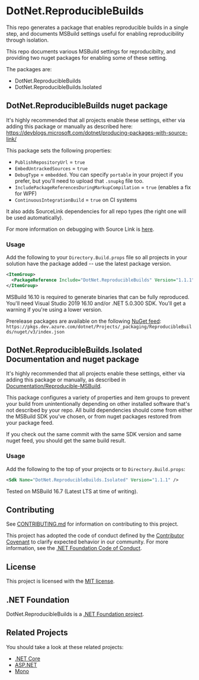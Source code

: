 ﻿# DotNet.ReproducibleBuilds

This repo generates a package that enables reproducible builds in a single step, and documents MSBuild settings useful for enabling reproducibility through isolation.

This repo documents various MSBuild settings for reproducibilty, and providing two nuget packages for enabling some of these setting.

The packages are:

- DotNet.ReproducibleBuilds
- DotNet.ReproducibleBuilds.Isolated


## DotNet.ReproducibleBuilds nuget package

It's highly recommended that all projects enable these settings, either via
adding this package or manually as described here: https://devblogs.microsoft.com/dotnet/producing-packages-with-source-link/

This package sets the following properties:
- `PublishRepositoryUrl` = `true`
- `EmbedUntrackedSources` = `true`
- `DebugType` = `embedded`. You can specify `portable` in your project if you prefer, but you'll need to upload that `.snupkg` file too.
- `IncludePackageReferencesDuringMarkupCompilation` = `true` (enables a fix for WPF)
- `ContinuousIntegrationBuild` = `true` on CI systems

It also adds SourceLink dependencies for all repo types (the right one will be used automatically).

For more information on debugging with Source Link is [here](https://devblogs.microsoft.com/dotnet/improving-debug-time-productivity-with-source-link/).

### Usage

Add the following to your `Directory.Build.props` file so all projects in your solution have the package added -- use the latest package version.

```xml
<ItemGroup>
  <PackageReference Include="DotNet.ReproducibleBuilds" Version="1.1.1" PrivateAssets="All"/>
</ItemGroup>
```

MSBuild 16.10 is required to generate binaries that can be fully reproduced. You'll need Visual Studio 2019 16.10 and/or .NET 5.0.300 SDK. You'll get a warning 
if you're using a lower version.

Prerelease packages are available on the following [NuGet feed](https://dev.azure.com/dotnet/Projects/_packaging?_a=feed&feed=ReproducibleBuilds):
`https://pkgs.dev.azure.com/dotnet/Projects/_packaging/ReproducibleBuilds/nuget/v3/index.json`

## DotNet.ReproducibleBuilds.Isolated Documentation and nuget package

It's highly recommended that all projects enable these settings, either via 
adding this package or manually, as described in [Documentation/Reproducible-MSBuild](Documentation/Reproducible-MSBuild/README.md).

This package configures a variety of properties and item groups to prevent your build from unintentionally 
depending on other installed software that's not described by your repo. All build dependencies should come
from either the MSBuild SDK you've chosen, or from nuget packages restored from your package feed. 

If you check out the same commit with the same SDK version and same nuget feed, you should get the same build result.

### Usage

Add the following to the top of your projects or to `Directory.Build.props`:

```xml
<Sdk Name="DotNet.ReproducibleBuilds.Isolated" Version="1.1.1" />
```

Tested on MSBuild 16.7 (Latest LTS at time of writing).

## Contributing

See [CONTRIBUTING.md](CONTRIBUTING.md) for information on contributing to this project.

This project has adopted the code of conduct defined by the [Contributor Covenant](http://contributor-covenant.org/) 
to clarify expected behavior in our community. For more information, see the [.NET Foundation Code of Conduct](http://www.dotnetfoundation.org/code-of-conduct).

## License

This project is licensed with the [MIT license](LICENSE).

## .NET Foundation

DotNet.ReproducibleBuilds is a [.NET Foundation project](https://dotnetfoundation.org/projects).

## Related Projects

You should take a look at these related projects:

- [.NET Core](https://github.com/dotnet/core)
- [ASP.NET](https://github.com/aspnet)
- [Mono](https://github.com/mono)
